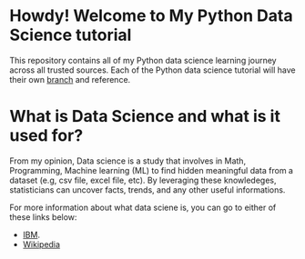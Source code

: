 # Howdy! Welcome to My Python Data Science tutorial
This repository contains all of my Python data science learning journey across all trusted sources. Each of the Python data science tutorial will have their own [branch](https://docs.github.com/en/pull-requests/collaborating-with-pull-requests/proposing-changes-to-your-work-with-pull-requests/about-branches) and reference.

#  What is Data Science and what is it used for?
From my opinion, Data science is a study that involves in Math, Programming, Machine learning (ML) to find hidden meaningful data from a dataset (e.g, csv file, excel file, etc). By leveraging these knowledeges, statisticians can uncover facts, trends, and any other useful informations. 

For more information about what data sciene is, you can go to either of these links below:
- [IBM](https://www.ibm.com/topics/data-science).
- [Wikipedia](https://en.wikipedia.org/wiki/Data_science)
